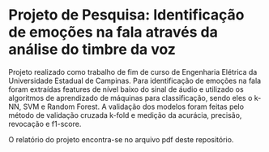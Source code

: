 # Projeto de Pesquisa: Identificação de emoções na fala através da análise do timbre da voz

Projeto realizado como trabalho de fim de curso de Engenharia Elétrica da Universidade Estadual de Campinas. Para identificação de emoções na fala foram extraídas features de nível baixo do sinal de áudio e utilizado os algoritmos de aprendizado de máquinas para classificação, sendo eles o k-NN, SVM e Random Forest. A validação dos modelos foram feitas pelo método de validação cruzada k-fold e medição da acurácia, precisão, revocação e f1-score.

O relatório do projeto encontra-se no arquivo pdf deste repositório.
